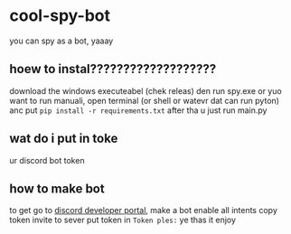 # cool-spy-bot
you can spy as a bot, yaaay
## hoew to instal???????????????????
download the windows executeabel (chek releas) den run spy.exe 
or yuo want to run manuali, 
open terminal (or shell or watevr dat can run pyton) anc put `pip install -r requirements.txt`
after tha u just run main.py

## wat do i put in toke
ur discord bot token

## how to make bot
to get go to [discord developer portal](https://discord.com/developers/applications),
make a bot
enable all intents 
copy token
invite to sever
put token in `Token ples:`
ye thas it enjoy
